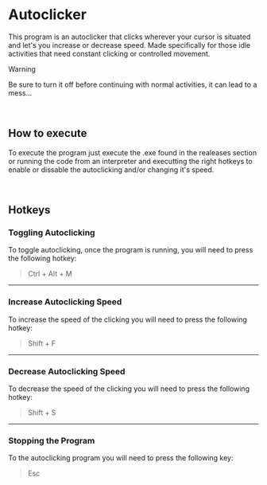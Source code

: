 # Autoclicker

This program is an autoclicker that clicks wherever your cursor is situated and let's you increase or decrease speed. Made specifically for those idle activities that need constant clicking or controlled movement.

>[!Warning]
> Be sure to turn it off before continuing with normal activities, it can lead to a mess...

<br>

## How to execute

To execute the program just execute the .exe found in the realeases section or running the code from an interpreter and executting the right hotkeys to enable or dissable the autoclicking and/or changing it's speed.

<br>


## Hotkeys
### Toggling Autoclicking

To toggle autoclicking, once the program is running, you will need to press the following hotkey:

> Ctrl + Alt + M

---

### Increase Autoclicking Speed

To increase the speed of the clicking you will need to press the following hotkey:

> Shift + F

---

### Decrease Autoclicking Speed

To decrease the speed of the clicking you will need to press the following hotkey:

> Shift + S

---

### Stopping the Program

To the autoclicking program you will need to press the following key:

> Esc
